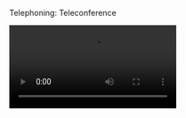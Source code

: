Telephoning: Teleconference

<Video src="./TE3_700V.mp4" />

> [PRESENTER] Teleconferencing allows business to be done by anyone, anytime, anywhere in the world.
> [MESSAGE 1] Hi, this is Mark. Just calling to confirm that I'm ready for the teleconference. Speak to you a-a-at... 6.30 a.m. Rio de Janeiro time. Bye.
> [MESSAGE 2] Hello, Clark here. This is to confirm that I will be available for the teleconference. It will be 17:30 here in Shanghai. Our clients have provided an office and set up the equipment. 
> [PA] Ned, are you ready? The teleconference is in thirty minutes.
> [IT GUY] Relax! I just have to set up the CODEC unit that transmits the compressed audio via ISDN, then connect the different sites using a bridge, go in through TANDBERG and link up the monitor...with the rest of the world. 
> [PA:] Perfect!
> [IT GUY] Quite easy, really.
> [CHAIRMAN] Good morning, Mark. I'm hoping you can hear me.
> [YOUNG EXEC] I can hear you loud and clear.
> [CHAIRMAN] Good afternoon, Clark. Can you hear me?
> [GM] Yes, I can. The reception is... excellent.
> [CHAIRMAN] Okay, let's get down to business. Did you both receive the email with the attached agenda?
> [YOUNG EXEC] Yes, sir.
> [GM] Yes, I did.
> [CHAIRMAN] Good. So, I'll be brief. The initial feedback on the design of the 'Manbag' has been mixed. Mark, you take the floor first on this one. What have you found out in Rio?
> [YOUNG EXEC] Well, the sales teams here said that the response has not been favorable...
> [GM] But if I could interject. The Asian market seems to like this design.
> [YOUNG EXEC] Sorry to interrupt, Clark, but 82 percent of the Brazilian market said they don't like the design because...
> [CHAIRMAN] Clark, can you please turn your microphone off when you're not speaking? Mark, you were saying?
> [YOUNG EXEC] Thank you, Mr. Henriksson. As I was saying, 82 percent of the Brazilian market said they don't like the design because...
> [CHAIRMAN] Ned! Ned! We have a problem!
> [PRESENTER] Teleconferencing can be tricky. It's important to have a clear agenda, and for every participant to have a copy of it.
> [CHAIRMAN] Did you both receive the email with the attached agenda?
> [YOUNG EXEC] Yes, sir.
> [GM]  Yes, I did.
> [PRESENTER] The chairperson then has to make sure no one has any technical problems and is introduced to each other.
> [CHAIRMAN] Good morning Mark. I'm hoping you can hear me.
> [YOUNG EXEC] I can hear you loud and clear.
> [PRESENTER] The chairperson then has to lead the attendees through the conference, making sure everyone has a turn.
> [CHAIRMAN] Mark, you take the floor first on this one. What have you found out in Rio?
> [PRESENTER] The chairperson also has to deal with other issues, such as people talking at the same time and background noise.
>  [YOUNG EXEC] Sorry to interrupt, Clark, but 82 percent of the Brazilian market said they don't like the design because...
> [CHAIRMAN] Clark, can you please turn your microphone off when you're not speaking?
>  [CHAIRMAN] We have a problem!

